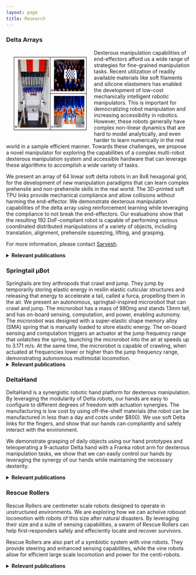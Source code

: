```yaml
---
layout: page
title: Research
---
```




### Delta Arrays
<img align="left" width="200" height="200" style="margin:20px 20px" src="/assets/img/research/delta_arrays.jpg" alt="">

<p style="text-align: justify;"> </p>

Dexterous manipulation capabilities of end-effectors afford us a wide range of strategies for fine-grained manipulation tasks. Recent utilization of readily available materials like soft filaments and silicone elastomers has enabled the development of low-cost mechanically intelligent robotic manipulators. This is important for democratizing robot manipulation and increasing accessibility in robotics. However, these robots generally have complex non-linear dynamics that are hard to model analytically, and even harder to learn numerically in the real world in a sample efficient manner. Towards these challenges, we propose a novel manipulator for exploring the capabilities of a complex multi-robot dexterous manipulation system and accessible hardware that can leverage these algorithms to accomplish a wide variety of tasks.

We present an array of 64 linear soft delta robots in an 8x8 hexagonal grid, for the development of new manipulation paradigms that can learn complex prehensile and non-prehensile skills in the real world. The 3D-printed soft TPU links provide mechanical compliance and allow collisions without harming the end-effector. We demonstrate dexterous manipulation capabilities of the delta array using reinforcement learning while leveraging the compliance to not break the end-effectors. Our evaluations show that the resulting 192 DoF-compliant robot is capable of performing various coordinated distributed manipulations of a variety of objects, including translation, alignment, prehensile squeezing, lifting, and grasping.

For more information, please contact [Sarvesh](https://servo97.github.io).

<!-- Check out our CHI 2020 [video presentation](https://youtu.be/ILgJDQSlgYI) to learn more. -->

<details>
<summary markdown="1" style="display: list-item;">
<h4 style="display: inline;">Relevant publications</h4>
</summary>
<div markdown="1">
{% include render_pub_list.liquid variable="projects" value="delta_robots" check="contains" %}
</div>
</details>





### Springtail µBot
<!-- <img align="left" width="200" height="200" style="margin:20px 20px" src="/assets/img/research/delta_arrays.jpg" alt=""> -->

<p style="text-align: justify;"> </p>
Springtails are tiny arthropods that crawl and jump. They jump by temporarily storing elastic energy in resilin elastic cuticular structures and releasing that energy to accelerate a tail, called a furca, propelling them in the air. We present an autonomous, springtail-inspired microrobot that can crawl and jump. The microrobot has a mass of 980mg and stands 13mm tall, and has on-board sensing, computation, and power, enabling autonomy. The microrobot was designed with a super-elastic shape memory alloy (SMA) spring that is manually loaded to store elastic energy. The on-board sensing and computation triggers an actuator at the jump frequency range that unlatches the spring, launching the microrobot into the air at speeds up to 3.171 m/s. At the same time, the microrobot is capable of crawling, when actuated at frequencies lower or higher than the jump frequency range, demonstrating autonomous multimodal locomotion.


<!-- For more information, please contact [Sarvesh](https://servo97.github.io). -->

<!-- Check out our CHI 2020 [video presentation](https://youtu.be/ILgJDQSlgYI) to learn more. -->

<details>
<summary markdown="1" style="display: list-item;">
<h4 style="display: inline;">Relevant publications</h4>
</summary>
<div markdown="1">
{% include render_pub_list.liquid variable="projects" value="springtail" check="contains" %}
</div>
</details>


### DeltaHand
<!-- <img align="left" width="200" height="200" style="margin:20px 20px" src="/assets/img/research/delta_arrays.jpg" alt=""> -->

<p style="text-align: justify;"> </p>
DeltaHand is a synergistic robotic hand platform for dexterous manipulation. By leveraging the modularity of Delta robots, our hands are easy to configure to different degrees of freedom with actuation synergies. The manufacturing is low cost by using off-the-shelf materials (the robot can be manufactured in less than a day and costs under $800). We use soft Delta links for the fingers, and show that our hands can compliantly and safely interact with the environment. 

We demonstrate grasping of daily objects using our hand prototypes and teleoperating a 9-actuator Delta hand with a Franka robot arm for dexterous manipulation tasks, we show that we can easily control our hands by leveraging the synergy of our hands while maintaining the necessary dexterity.
<details>
<summary markdown="1" style="display: list-item;">
<h4 style="display: inline;">Relevant publications</h4>
</summary>
<div markdown="1">
<!-- {% include render_pub_list.liquid variable="projects" value="delta_robots" check="contains" %} -->
</div>
</details>

<!-- ### Tunable Stiffness
 <img align="left" width="200" height="200" style="margin:20px 20px" src="/assets/img/research/Tunable Stiffness Incline.png" alt="">

<p style="text-align: justify;"> </p>

MiniRHex robot, a close design variation of the RHex robot, is a small, open-source,
fully programmable, and cost efficient hexapod robot. Currently, little research has been
conducted on how the materials of the MiniRhex robot legs could impact the
performance of the robot, especially while treading through wet terrain or environments
with high humidity variations.

To fill in this gap, our research focuses on the utilization of an innovative bioplastic
material to improve the performance of the MiniRHex robot in high humidity
environments. Inspired by tree frogs’ ability to adapt to a wet environment, we designed
new legs for MiniRHex using bioplastic which allows the legs to change their stiffness
and traction characteristics with respect to humidity. This capability of the material
opens up new possibilities for the development of MiniRHex robots that are capable of
responding rapidly to changes in their surroundings, especially in wet or slippery
conditions.
<details>
<summary markdown="1" style="display: list-item;">
<h4 style="display: inline;">Relevant publications</h4>
</summary>
<div markdown="1"> -->
<!-- {% include render_pub_list.liquid variable="projects" value="delta_robots" check="contains" %} -->
<!-- </div>
</details> -->


<!-- ### Delta Walker -->
 <!-- <img align="left" width="200" height="200" style="margin:20px 20px" src="/assets/img/research/Tunable Stiffness Inclie.jpg" alt=""> -->

<!-- <p style="text-align: justify;"> </p>
Delta Walker is a project that stemmed from the Delta Hand, inspired by the Addams Family Hand, Thing. 

We aim to build a walking robot that is small, light, and easy to manufacture. Using linearly-actuated Delta robots with three degrees of freedom, we are investigating the walking gaits that can be created. We are experimenting with coupling link motions between delta robots and usage of a compliant material. Current work is focused on determining the possible gaits in simulation.

<details>
<summary markdown="1" style="display: list-item;">
<h4 style="display: inline;">Relevant publications</h4>
</summary>
<div markdown="1"> -->
<!-- {% include render_pub_list.liquid variable="projects" value="delta_robots" check="contains" %} -->
<!-- </div>
</details> -->


### Rescue Rollers
 <!-- <img align="left" width="200" height="200" style="margin:20px 20px" src="/assets/img/research/Rescue Rollers Photo.jpg" alt=""> -->

<p style="text-align: justify;"> </p>
Rescue Rollers are centimeter scale robots designed to operate in unstructured environments. We are exploring how we can acheive roboust locomotion with robots of this size after natural disasters. By leveraging their size and a suite of sensing capabilities, a swarm of Rescue Rollers can help first-responders safely and effeciently locate and recover survivors.

Rescue Rollers are also part of a symbiotic system with vine robots. They provide steering and enhanced sensing capabilities, while the vine robots allow for efficient large scale locomotion and power for the centi-robots.
<details>
<summary markdown="1" style="display: list-item;">
<h4 style="display: inline;">Relevant publications</h4>
</summary>
<div markdown="1">
<!-- {% include render_pub_list.liquid variable="projects" value="delta_robots" check="contains" %} -->
</div>
</details>


